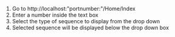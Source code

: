 1) Go to http://localhost:"portnumber:"/Home/Index
2) Enter a number inside the text box
3) Select the type of sequence to display from the drop down
4) Selected sequence will be displayed below the drop down box
